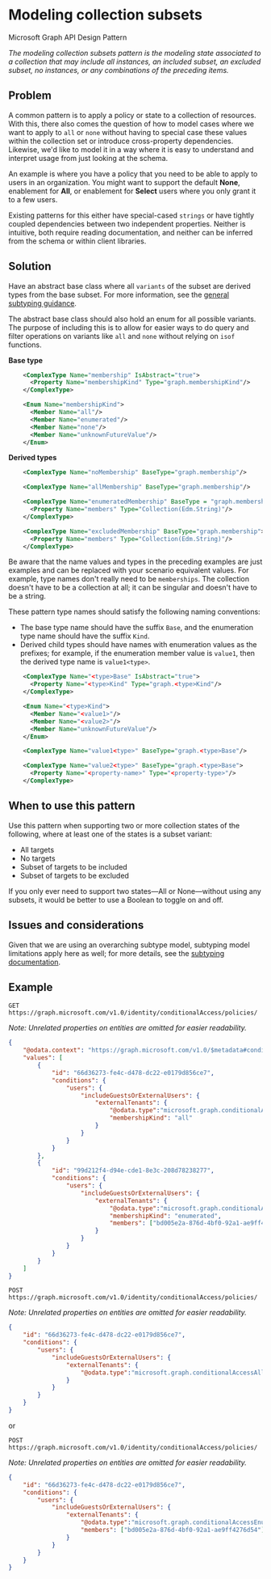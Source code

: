 # Modeling collection subsets

Microsoft Graph API Design Pattern

*The modeling collection subsets pattern is the modeling state associated to a collection that may include all instances, an included subset, an excluded subset, no instances, or any combinations of the preceding items.*

## Problem

A common pattern is to apply a policy or state to a collection of resources. With this, there also comes the question of how to model cases where we want to apply to `all` or `none` without having to special case these values within the collection set or introduce cross-property dependencies. Likewise, we'd like to model it in a way where it is easy to understand and interpret usage from just looking at the schema.

An example is where you have a policy that you need to be able to apply to users in an organization. You might want to support the default **None**, enablement for **All**, or enablement for **Select** users where you only grant it to a few users.

Existing patterns for this either have special-cased `strings` or have tightly coupled dependencies between two independent properties. Neither is intuitive, both require reading documentation, and neither can be inferred from the schema or within client libraries.

## Solution

Have an abstract base class where all `variants` of the subset are derived types from the base subset. For more information, see the [general subtyping guidance](./subtypes.md).

The abstract base class should also hold an enum for all possible variants. The purpose of including this is to allow for easier ways to do query and filter operations on variants like `all` and `none` without relying on `isof` functions.

**Base type**

```xml
    <ComplexType Name="membership" IsAbstract="true">
      <Property Name="membershipKind" Type="graph.membershipKind"/>
    </ComplexType>

    <Enum Name="membershipKind">
      <Member Name="all"/>
      <Member Name="enumerated"/>
      <Member Name="none"/>
      <Member Name="unknownFutureValue"/>
    </Enum>
```

**Derived types**

```xml
    <ComplexType Name="noMembership" BaseType="graph.membership"/>

    <ComplexType Name="allMembership" BaseType="graph.membership"/>

    <ComplexType Name="enumeratedMembership" BaseType = "graph.membership">
      <Property Name="members" Type="Collection(Edm.String)"/>
    </ComplexType>

    <ComplexType Name="excludedMembership" BaseType="graph.membership">
      <Property Name="members" Type="Collection(Edm.String)"/>
    </ComplexType>
```

Be aware that the name values and types in the preceding examples are just examples and can be replaced with your scenario equivalent values. For example, type names don't really need to be `memberships`. The collection doesn't have to be a collection at all; it can be singular and doesn't have to be a string.

These pattern type names should satisfy the following naming conventions:

- The base type name should have the suffix `Base`, and the enumeration type name should have the suffix `Kind`.
- Derived child types should have names with enumeration values as the prefixes; for example, if the enumeration member value is `value1`, then the derived type name is `value1<type>`.

```xml
    <ComplexType Name="<type>Base" IsAbstract="true">
      <Property Name="<type>Kind" Type="graph.<type>Kind"/>
    </ComplexType>

    <Enum Name="<type>Kind">
      <Member Name="<value1>"/>
      <Member Name="<value2>"/>
      <Member Name="unknownFutureValue"/>
    </Enum>

    <ComplexType Name="value1<type>" BaseType="graph.<type>Base"/>

    <ComplexType Name="value2<type>" BaseType="graph.<type>Base">
      <Property Name="<property-name>" Type="<property-type>"/>
    </ComplexType>
```

## When to use this pattern

Use this pattern when supporting two or more collection states of the following, where at least one of the states is a subset variant:

- All targets
- No targets
- Subset of targets to be included
- Subset of targets to be excluded

If you only ever need to support two states&mdash;All or None&mdash;without using any subsets, it would be better to use a Boolean to toggle on and off.

## Issues and considerations

Given that we are using an overarching subtype model, subtyping model limitations apply here as well; for more details, see the [subtyping documentation](./subtypes.md).

## Example

```http
GET https://graph.microsoft.com/v1.0/identity/conditionalAccess/policies/
```

_Note: Unrelated properties on entities are omitted for easier readability._

```json
{
    "@odata.context": "https://graph.microsoft.com/v1.0/$metadata#conditionalAccessPolicy",
    "values": [
        {
            "id": "66d36273-fe4c-d478-dc22-e0179d856ce7",
            "conditions": {
                "users": {
                    "includeGuestsOrExternalUsers": {
                        "externalTenants": {
                            "@odata.type":"microsoft.graph.conditionalAccessAllExternalTenants",
                            "membershipKind": "all"
                        }
                    }
                }
            }
        },
        {
            "id": "99d212f4-d94e-cde1-8e3c-208d78238277",
            "conditions": {
                "users": {
                    "includeGuestsOrExternalUsers": {
                        "externalTenants": {
                            "@odata.type":"microsoft.graph.conditionalAccessEnumeratedExternalTenants",
                            "membershipKind": "enumerated",
                            "members": ["bd005e2a-876d-4bf0-92a1-ae9ff4276d54"]
                        }
                    }
                }
            }
        }
    ]
}
```

```http
POST https://graph.microsoft.com/v1.0/identity/conditionalAccess/policies/
```

_Note: Unrelated properties on entities are omitted for easier readability._

```json
{
    "id": "66d36273-fe4c-d478-dc22-e0179d856ce7",
    "conditions": {
        "users": {
            "includeGuestsOrExternalUsers": {
                "externalTenants": {
                    "@odata.type":"microsoft.graph.conditionalAccessAllExternalTenants"
                }
            }
        }
    }
}
```

or

```http
POST https://graph.microsoft.com/v1.0/identity/conditionalAccess/policies/
```

_Note: Unrelated properties on entities are omitted for easier readability._

```json
{
    "id": "66d36273-fe4c-d478-dc22-e0179d856ce7",
    "conditions": {
        "users": {
            "includeGuestsOrExternalUsers": {
                "externalTenants": {
                    "@odata.type":"microsoft.graph.conditionalAccessEnumeratedExternalTenants",
                    "members": ["bd005e2a-876d-4bf0-92a1-ae9ff4276d54"]
                }
            }
        }
    }
}
```
